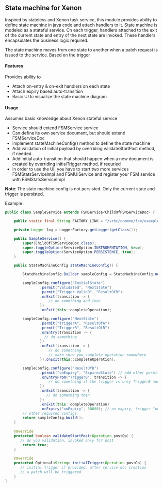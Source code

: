 ## State machine for Xenon

Inspired by stateless and Xenon task service, this module provides ability to define state machine in java code and attach handlers to it.
State machine is modeled as a stateful service. On each trigger, handlers attached to the exit of the current state and entry of the next state are invoked. 
These handlers encapsulates the business logic required.

The state machine moves from one state to another when a patch request is issued to the service.  Based on the trigger 


#### Features
Provides ability to 

- Attach on-entry & on-exit handlers on each state
- Attach expiry based auto-transition
- Basic UI to visualize the state machine diagram

#### Usage
Assumes basic knowledge about Xenon stateful service

- Service should extend FSMService service
- Can define its own service document, but should extend FSMServiceDoc
- Implement stateMachineConfig() method to define the state machine
- Add validation of initial payload by overriding validateStartPost method, if needed
- Add initial auto-transition that should happen when a new document is created by overriding initialTrigger method, if requried
- In order to use the UI, you have to start two more services FSMStatsServiceImpl and FSMUIService and register your FSM service with FSMStatsServiceImpl 

**Note**: The state machine config is not persisted. Only the current state and trigger is persisted.

Example :

```java
public class SampleService extends FSMService<ChildOfFSMServiceDoc> {

    public static final String FACTORY_LINK = "/vrbc/common/fsm/examples/phone";

    private Logger log = LoggerFactory.getLogger(getClass());

    public SampleService() {
        super(ChildOfFSMServiceDoc.class);
        super.toggleOption(ServiceOption.INSTRUMENTATION, true);
        super.toggleOption(ServiceOption.PERSISTENCE, true);
    }

    public StateMachineConfig stateMachineConfig() {

        StateMachineConfig.Builder sampleConfig = StateMachineConfig.newBuilder(PhoneState.OffHook.name());

        sampleConfig.configure("InitialState")
                .permit("Validated", "NextState")
                .permit("Trigger_ValidB", "ResultOfB")
                .onExit(transition -> {
                    // do something and then
                })
                .onExit(this::completeOperation);

        sampleConfig.configure("NextState")
                .permit("TriggerA", "ResultOfA")
                .permit("TriggerB", "ResultOfB")
                .onEntry(transition -> {
                  // do something
                })
                .onExit(transition -> {
                    // do something
                    // make sure you complete operation somewhere
                }).onExit(this::completeOperation);

        sampleConfig.configure("ResultOfB")
                .permit("onExpiry", "ExpiredState") // add other permits
                .onEntryFrom("TriggerB", transition -> {
                    // do something if the trigger is only TriggerB and not for Trigger_ValidB 
                })
                .onExit(transition -> {
                   // do something then
                })
                .onExit(this::completeOperation)
                .onExpiry("onExpiry", 30000); // on expiry, trigger "onExpiry"
        // other required configs
        return sampleConfig.build();
    }
    
    @Override
    protected boolean validateStartPost(Operation postOp) {
       // do you validation, invoked only for post
        return true;
    }
    
    @Override
    protected Optional<String> initialTrigger(Operation postOp) {
       // initial trigger if provided, after service doc creation
       // a patch will be triggered
    }
}
```

